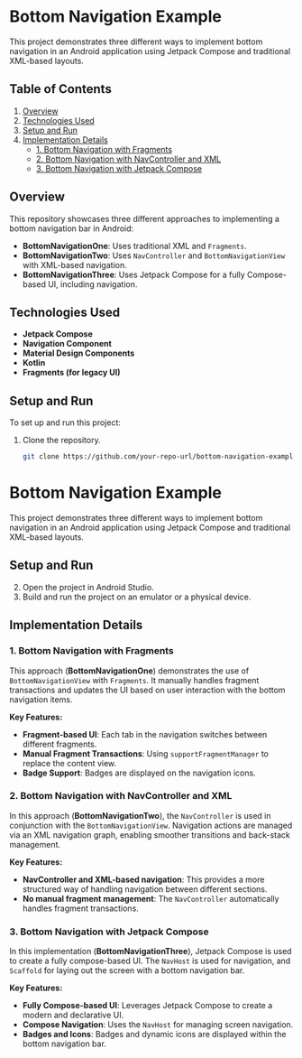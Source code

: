 # Bottom Navigation Example

This project demonstrates three different ways to implement bottom navigation in an Android application using Jetpack Compose and traditional XML-based layouts.

## Table of Contents

1. [Overview](#overview)
2. [Technologies Used](#technologies-used)
3. [Setup and Run](#setup-and-run)
4. [Implementation Details](#implementation-details)
    - [1. Bottom Navigation with Fragments](#1-bottom-navigation-with-fragments)
    - [2. Bottom Navigation with NavController and XML](#2-bottom-navigation-with-navcontroller-and-xml)
    - [3. Bottom Navigation with Jetpack Compose](#3-bottom-navigation-with-jetpack-compose)

## Overview

This repository showcases three different approaches to implementing a bottom navigation bar in Android:
- **BottomNavigationOne**: Uses traditional XML and `Fragments`.
- **BottomNavigationTwo**: Uses `NavController` and `BottomNavigationView` with XML-based navigation.
- **BottomNavigationThree**: Uses Jetpack Compose for a fully Compose-based UI, including navigation.

## Technologies Used

- **Jetpack Compose**
- **Navigation Component**
- **Material Design Components**
- **Kotlin**
- **Fragments (for legacy UI)**

## Setup and Run

To set up and run this project:

1. Clone the repository.
   ```bash
   git clone https://github.com/your-repo-url/bottom-navigation-example.git
# Bottom Navigation Example

This project demonstrates three different ways to implement bottom navigation in an Android application using Jetpack Compose and traditional XML-based layouts.

## Setup and Run

2. Open the project in Android Studio.
3. Build and run the project on an emulator or a physical device.

## Implementation Details

### 1. Bottom Navigation with Fragments

This approach (**BottomNavigationOne**) demonstrates the use of `BottomNavigationView` with `Fragments`. It manually handles fragment transactions and updates the UI based on user interaction with the bottom navigation items.

**Key Features:**
- **Fragment-based UI**: Each tab in the navigation switches between different fragments.
- **Manual Fragment Transactions**: Using `supportFragmentManager` to replace the content view.
- **Badge Support**: Badges are displayed on the navigation icons.

### 2. Bottom Navigation with NavController and XML

In this approach (**BottomNavigationTwo**), the `NavController` is used in conjunction with the `BottomNavigationView`. Navigation actions are managed via an XML navigation graph, enabling smoother transitions and back-stack management.

**Key Features:**
- **NavController and XML-based navigation**: This provides a more structured way of handling navigation between different sections.
- **No manual fragment management**: The `NavController` automatically handles fragment transactions.

### 3. Bottom Navigation with Jetpack Compose

In this implementation (**BottomNavigationThree**), Jetpack Compose is used to create a fully compose-based UI. The `NavHost` is used for navigation, and `Scaffold` for laying out the screen with a bottom navigation bar.

**Key Features:**
- **Fully Compose-based UI**: Leverages Jetpack Compose to create a modern and declarative UI.
- **Compose Navigation**: Uses the `NavHost` for managing screen navigation.
- **Badges and Icons**: Badges and dynamic icons are displayed within the bottom navigation bar.

